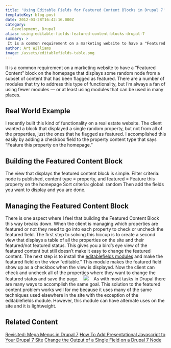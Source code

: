 ```yaml
---
title: 'Using Editable Fields for Featured Content Blocks in Drupal 7'
templateKey: blog-post
date: 2012-03-28T16:42:16.000Z
category: 
  -Development, Drupal
alias: using-editable-fields-featured-content-blocks-drupal-7
summary: > 
 It is a common requirement on a marketing website to have a "Featured Content" block on the homepage that displays some random node from a subset of content that has been flagged as featured. There are a number of modules that try to address this type of functionality, but I’m always a fan of using fewer modules — or at least using modules that can be used in many places.
author: Art Williams
image: /assets/editablefields-table.png
---
```


It is a common requirement on a marketing website to have a “Featured Content” block on the homepage that displays some random node from a subset of content that has been flagged as featured. There are a number of modules that try to address this type of functionality, but I’m always a fan of using fewer modules — or at least using modules that can be used in many places.

Real World Example
------------------

I recently built this kind of functionality on a real estate website. The client wanted a block that displayed a single random property, but not from all of the properties, just the ones that he flagged as featured. I accomplished this easily by adding a checkbox field to the property content type that says “Feature this property on the homepage.”

Building the Featured Content Block
-----------------------------------

The view that displays the featured content block is simple. Filter criteria: node is published, content type = property, and featured = Feature this property on the homepage Sort criteria: global: random Then add the fields you want to display and you are done.

Managing the Featured Content Block
-----------------------------------

There is one aspect where I feel that building the Featured Content Block this way breaks down. When the client is managing which properties are featured or not they need to go into each property to check or uncheck the featured field. The first step to solving this hiccup is to create a second view that displays a table of all the properties on the site and their featured/not featured status. This gives you a bird’s eye view of the featured content but still doesn’t make it easy to change the featured content. The next step is to install the [editablefields modules](https://www.drupal.org/project/editablefields) and make the featured field on the view “editable.” This module makes the featured field show up as a checkbox when the view is displayed. Now the client can check and uncheck all of the properties where they want to change the featured status and save the page.    ![](/assets/editablefields-table_0.png)    As with most tasks in Drupal there are many ways to accomplish the same goal. This solution to the featured content problem works well for me because it uses many of the same techniques used elsewhere in the site with the exception of the editablefields module. However, this module can have alternate uses on the site and it is lightweight.

Related Content
---------------

[Revisited: Mega Menus in Drupal 7](/insights/revisited-mega-menus-drupal-7) [How To Add Presentational Javascript to Your Drupal 7 Site](/insights/how-add-presentational-javascript-your-drupal-7-site) [Change the Output of a Single Field on a Drupal 7 Node](/insights/change-output-single-field-drupal-7-node)